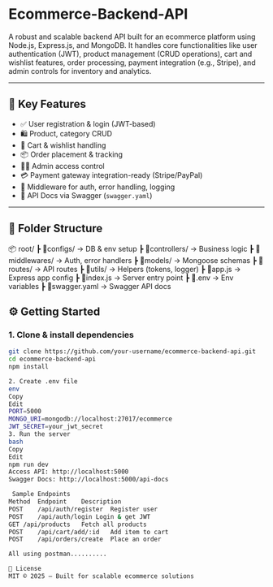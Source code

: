 # Ecommerce-Backend-API
A robust and scalable backend API built for an ecommerce platform using Node.js, Express.js, and MongoDB. It handles core functionalities like user authentication (JWT), product management (CRUD operations), cart and wishlist features, order processing, payment integration (e.g., Stripe), and admin controls for inventory and analytics. 

---

## 🚀 Key Features

- ✅ User registration & login (JWT-based)
- 🛍️ Product, category CRUD
- 🛒 Cart & wishlist handling
- 📦 Order placement & tracking
- 🧑‍💼 Admin access control
- 💳 Payment gateway integration-ready (Stripe/PayPal)
- 🧰 Middleware for auth, error handling, logging
- 📘 API Docs via Swagger (`swagger.yaml`)

---

## 📁 Folder Structure

📦 root/
┣ 📂configs/ → DB & env setup
┣ 📂controllers/ → Business logic
┣ 📂middlewares/ → Auth, error handlers
┣ 📂models/ → Mongoose schemas
┣ 📂routes/ → API routes
┣ 📂utils/ → Helpers (tokens, logger)
┣ 📄app.js → Express app config
┣ 📄index.js → Server entry point
┣ 📄.env → Env variables
┣ 📄swagger.yaml → Swagger API docs


## ⚙️ Getting Started

### 1. Clone & install dependencies

```bash
git clone https://github.com/your-username/ecommerce-backend-api.git
cd ecommerce-backend-api
npm install

2. Create .env file
env
Copy
Edit
PORT=5000
MONGO_URI=mongodb://localhost:27017/ecommerce
JWT_SECRET=your_jwt_secret
3. Run the server
bash
Copy
Edit
npm run dev
Access API: http://localhost:5000
Swagger Docs: http://localhost:5000/api-docs

 Sample Endpoints
Method	Endpoint	Description
POST	/api/auth/register	Register user
POST	/api/auth/login	Login & get JWT
GET	/api/products	Fetch all products
POST	/api/cart/add/:id	Add item to cart
POST	/api/orders/create	Place an order

All using postman..........

📄 License
MIT © 2025 — Built for scalable ecommerce solutions

